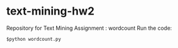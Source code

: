 # text-mining-hw2

Repository for Text Mining Assignment : wordcount
Run the code:

```
$python wordcount.py
```

